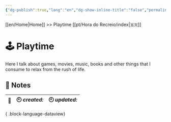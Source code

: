 ```yaml
---
{"dg-publish":true,"lang":"en","dg-show-inline-title":"false","permalink":"/en/playtime/index/","dgShowInlineTitle":"false","dgPassFrontmatter":true}
---
```


[[en/Home\|Home]] >> Playtime [[pt/Hora do Recreio/index\|🇧🇷]]

# 🕹️ Playtime

Here I talk about games, movies, music, books and other things that I consume to relax from the rush of life.

## 📒 Notes

| 🔗 | 🕙 *created:* | 🕙 *updated:* |
| -- | ------------- | ------------- |

{ .block-language-dataview}